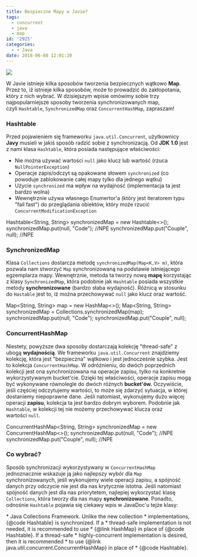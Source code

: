 ```yaml
---
title: Bezpieczne Mapy w Javie?
tags:
  - concurrent
  - java
  - map
id: '2925'
categories:
  - - Java
date: 2018-06-08 12:01:20
---
```


![](http://codecouple.pl/wp-content/uploads/2017/02/java-logo.png)

W Javie istnieje kilka sposobów tworzenia bezpiecznych wątkowo **Map**. Przez to, iż istnieje kilka sposobów, może to prowadzić do zakłopotania, który z nich wybrać. W dzisiejszym wpisie omówimy sobie trzy najpopularniejsze sposoby tworzenia synchronizowanych map, czyli `Hashtable`, `SynchronizedMap` oraz `ConcurrentHashMap`, zapraszam!
<!-- more -->
### Hashtable

Przed pojawieniem się frameworku `java.util.Concurrent`, użytkownicy **Javy** musieli w jakiś sposób radzić sobie z synchronizacją. Od **JDK 1.0** jest z nami klasa `Hashtable`, która posiada następujące właściwości:

*   Nie można używać wartości `null` jako klucz lub wartość (rzuca `NullPointerException`)
*   Operacje zapis/odczyt są opakowane słowem `synchronized` (co powoduje zablokowanie całej mapy tylko dla jednego wątku)
*   Użycie `synchronized` ma wpływ na wydajność (implementacja ta jest bardzo wolna)
*   Wewnętrznie używa własnego Enumertor'a (który jest iteratorem typu "fail fast") do przeglądania obiektów, który może rzucić `ConcurrentModificationException`

Hashtable<String, String> synchronizedMap = new Hashtable<>();
synchronizedMap.put(null, "Code"); //NPE
synchronizedMap.put("Couple", null); //NPE

### SynchronizedMap

Klasa `Collections` dostarcza metodę `synchronizedMap(Map<K,V> m)`, która pozwala nam stworzyć `Map` synchronizowaną na podstawie istniejącego egzemplarza mapy. Wewnętrznie, metoda ta tworzy nową **mapę** korzystając z klasy `SynchronizedMap`, która podobnie jak `Hashtable` posiada wszystkie metody **synchronizowane** (bardzo słaba wydajność). Różnicą w stosunku do `Hastable` jest to, iż można przechowywać `null` jako klucz oraz wartość.

Map<String, String> map = new HashMap<>();
Map<String, String> synchronizedMap = Collections.synchronizedMap(map);
synchronizedMap.put(null, "Code");
synchronizedMap.put("Couple", null);

### ConcurrentHashMap

Niestety, powyższe dwa sposoby dostarczają kolekcję "thread-safe" z ubogą **wydajnością**. We frameworku `java.util.Concurrent` znajdziemy kolekcję, która jest "bezpieczna" wątkowo i jest jednocześnie szybka. Jest to kolekcja `ConcurrentHashMap`. W odróżnieniu, do dwóch poprzednich kolekcji jest ona synchronizowana na operacje zapisu, tylko na konkretnie wykorzystywanym bucket'cie. Dzięki tej właściwości, operacje zapisu mogą być wykonywane równolegle do dwóch różnych **bucket'ów.** Oczywiście, jeśli częściej odczytujemy wartości, to może się zdarzyć sytuacja, w której dostaniemy niepoprawne dane. Jeśli natomiast, wykonujemy dużo więcej operacji **zapisu**, kolekcja ta jest bardzo dobrym wyborem. Podobnie jak `Hashtable`, w kolekcji tej nie możemy przechowywać klucza oraz wartości `null`.

ConcurrentHashMap<String, String> synchronizedMap = new ConcurrentHashMap<>();
synchronizedMap.put(null, "Code"); //NPE
synchronizedMap.put("Couple", null); //NPE

### Co wybrać?

Sposób synchronizacji wykorzystywany w `ConcurrentHashMap` jednoznacznie wskazuje ją jako najlepszy wybór dla `Map` synchronizowanych, jeśli wykonujemy wiele operacji zapisu, a spójność danych przy odczycie nie jest dla nas krytycznie istotna. Jeśli natomiast spójność danych jest dla nas priorytetem, najlepiej wykorzystać klasę `Collections`, która tworzy dla nas mapy **synchronizowane**. Ponadto, odnośnie `Hashtable` pojawia się ciekawy wpis w JavaDoc'u tejże klasy:

\* Java Collections Framework</a>.  Unlike the new collection
\* implementations, {@code Hashtable} is synchronized.  If a
\* thread-safe implementation is not needed, it is recommended to use
\* {@link HashMap} in place of {@code Hashtable}.  If a thread-safe
\* highly-concurrent implementation is desired, then it is recommended
\* to use {@link java.util.concurrent.ConcurrentHashMap} in place of
\* {@code Hashtable}.
